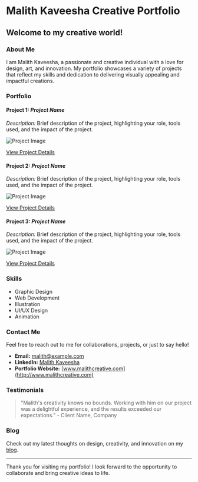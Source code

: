 # Malith Kaveesha Creative Portfolio

## Welcome to my creative world!

### About Me
I am Malith Kaveesha, a passionate and creative individual with a love for design, art, and innovation. My portfolio showcases a variety of projects that reflect my skills and dedication to delivering visually appealing and impactful creations.

### Portfolio

#### Project 1: *Project Name*
*Description:* Brief description of the project, highlighting your role, tools used, and the impact of the project.

![Project Image](project1_image.jpg)

[View Project Details](project1_details.md)

#### Project 2: *Project Name*
*Description:* Brief description of the project, highlighting your role, tools used, and the impact of the project.

![Project Image](project2_image.jpg)

[View Project Details](project2_details.md)

#### Project 3: *Project Name*
*Description:* Brief description of the project, highlighting your role, tools used, and the impact of the project.

![Project Image](project3_image.jpg)

[View Project Details](project3_details.md)

### Skills

- Graphic Design
- Web Development
- Illustration
- UI/UX Design
- Animation

### Contact Me

Feel free to reach out to me for collaborations, projects, or just to say hello!

- **Email:** malith@example.com
- **LinkedIn:** [Malith Kaveesha](https://www.linkedin.com/in/malithkaveesha/)
- **Portfolio Website:** [www.malithcreative.com](http://www.malithcreative.com)

### Testimonials

> "Malith's creativity knows no bounds. Working with him on our project was a delightful experience, and the results exceeded our expectations." - Client Name, Company

### Blog

Check out my latest thoughts on design, creativity, and innovation on my [blog](blog.md).

---

Thank you for visiting my portfolio! I look forward to the opportunity to collaborate and bring creative ideas to life.
